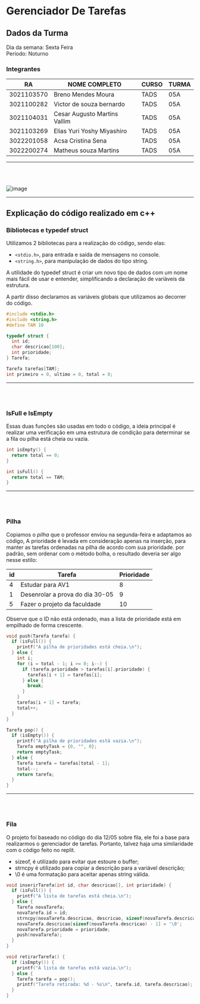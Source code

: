 # Gerenciador De Tarefas

## Dados da Turma <br>
Dia da semana: Sexta Feira <br>
Período: Noturno <br>

### Integrantes

|RA| NOME COMPLETO| CURSO | TURMA |
| ------------ | ------------ | ------------ | ------------ |
|3021103570|Breno Mendes Moura|TADS|05A|
|3021100282|Victor de souza bernardo|TADS|05A|
|3021104031|Cesar Augusto Martins Vallim|TADS|05A|
|3021103269|Elias Yuri Yoshy Miyashiro|TADS|05A|
|3022201058|Acsa Cristina Sena|TADS|05A|
|3022200274|Matheus souza Martins|TADS|05A|

<hr>
<br>
<br>

![image](https://github.com/BrenoMendesMoura/GerenciadorDeTarefas/assets/80074264/5ae3b881-801b-4b37-a1b5-91b139fec0eb)


<hr>

## Explicação do código realizado em c++

### Bibliotecas e typedef struct
Utilizamos 2 bibliotecas para a realização do código, sendo elas:
- `<stdio.h>`, para entrada e saída de mensagens no console.
- `<string.h>`, para manipulação de dados do tipo string.

A utilidade do typedef struct é criar um novo tipo de dados com um nome mais fácil de usar e entender, simplificando a declaração de variáveis da estrutura.

A partir disso declaramos as variáveis globais que utilizamos ao decorrer do código.
```c
#include <stdio.h>
#include <string.h>
#define TAM 10

typedef struct {
  int id;
  char descricao[100];
  int prioridade;
} Tarefa;

Tarefa tarefas[TAM];
int primeiro = 0, ultimo = 0, total = 0;
```


<hr>
<br>
<br>

### IsFull e IsEmpty
Essas duas funções são usadas em todo o código, a ideia principal é realizar uma verificação em uma estrutura de condição para determinar se a fila ou pilha está cheia ou vazia.

```c
int isEmpty() {
  return total == 0;
}

int isFull() {
  return total == TAM;
}
```

<hr>
<br>
<br>

### Pilha


Copiamos o *pilha* que o professor enviou na segunda-feira e adaptamos ao código, A prioridade é levada em consideração apenas na inserção, para manter as tarefas ordenadas na pilha de acordo com sua prioridade.
por padrão, sem ordenar com o método bolha, o resultado deveria ser algo nesse estilo:


|id| Tarefa| Prioridade
| ------------ | ------------ | ------------ |
|4|Estudar para AV1|8|
|1|Desenrolar a prova do dia 30-05|9|
|5|Fazer o projeto da faculdade|10|


Observe que o ID não está ordenado, mas a lista de prioridade está em empilhado de forma crescente.


```c
void push(Tarefa tarefa) {
  if (isFull()) {
    printf("A pilha de prioridades está cheia.\n");
  } else {
    int i;
    for (i = total - 1; i >= 0; i--) {
      if (tarefa.prioridade > tarefas[i].prioridade) {
        tarefas[i + 1] = tarefas[i];
      } else {
        break;
      }
    }
    tarefas[i + 1] = tarefa;
    total++;
  }
}

Tarefa pop() {
  if (isEmpty()) {
    printf("A pilha de prioridades está vazia.\n");
    Tarefa emptyTask = {0, "", 0};
    return emptyTask;
  } else {
    Tarefa tarefa = tarefas[total - 1];
    total--;
    return tarefa;
  }
}
```


<hr>
<br>
<br>

### Fila

O projeto foi baseado no código do dia 12/05 sobre fila, ele foi a base para realizarmos o gerenciador de tarefas. Portanto, talvez haja uma similaridade com o código feito no replit.

- sizeof, é utilizado para evitar que estoure o buffer;
- strncpy é utilizado para copiar a descrição para a variável descrição;
- \0 é uma formatação para aceitar apenas string válida.

```c
void inserirTarefa(int id, char descricao[], int prioridade) {
  if (isFull()) {
    printf("A lista de tarefas está cheia.\n");
  } else {
    Tarefa novaTarefa;
    novaTarefa.id = id;
    strncpy(novaTarefa.descricao, descricao, sizeof(novaTarefa.descricao) - 1);
    novaTarefa.descricao[sizeof(novaTarefa.descricao) - 1] = '\0';  
    novaTarefa.prioridade = prioridade;
    push(novaTarefa);
  }
}

void retirarTarefa() {
  if (isEmpty()) {
    printf("A lista de tarefas está vazia.\n");
  } else {
    Tarefa tarefa = pop();
    printf("Tarefa retirada: %d - %s\n", tarefa.id, tarefa.descricao);
  }
}
```
